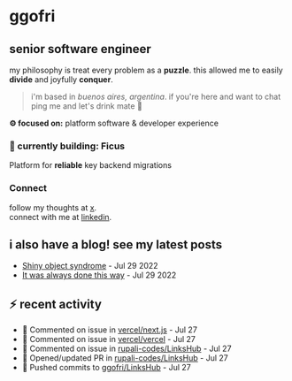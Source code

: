 # ggofri

## senior software engineer

my philosophy is treat every problem as a **puzzle**. this allowed me to easily **divide** and joyfully **conquer**.

> i'm based in _buenos aires, argentina_. if you're here and want to chat ping me and let's drink mate 🧉

**⚙️ focused on:** platform software & developer experience

### 🧱 currently building: Ficus

Platform for **reliable** key backend migrations

### Connect

follow my thoughts at [x](https://x.com/ggofri).  
connect with me at [linkedin](https://linkedin.com/in/ggofri).

## i also have a blog! see my latest posts
<!--START_SECTION:blog_posts-->
- [Shiny object syndrome](https://ggofri.vercel.app/blog/shiny-object) - Jul 29 2022
- [It was always done this way](https://ggofri.vercel.app/blog/always-done-this-way) - Jul 29 2022
<!--END_SECTION:blog_posts-->

## :zap: recent activity
<!--START_SECTION:activity-->
- 💬 Commented on issue in [vercel/next.js](https://github.com/vercel/next.js) - Jul 27
- 💬 Commented on issue in [vercel/vercel](https://github.com/vercel/vercel) - Jul 27
- 💬 Commented on issue in [rupali-codes/LinksHub](https://github.com/rupali-codes/LinksHub) - Jul 27
- 🔄 Opened/updated PR in [rupali-codes/LinksHub](https://github.com/rupali-codes/LinksHub) - Jul 27
- 🚀 Pushed commits to [ggofri/LinksHub](https://github.com/ggofri/LinksHub) - Jul 27
<!--END_SECTION:activity-->
